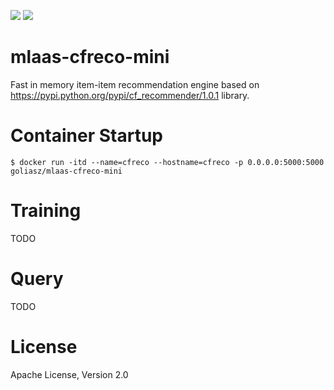 [![](https://images.microbadger.com/badges/image/goliasz/mlaas-cfreco-mini.svg)](https://microbadger.com/images/goliasz/mlaas-cfreco-mini "Get your own image badge on microbadger.com")
[![](https://images.microbadger.com/badges/version/goliasz/mlaas-cfreco-mini.svg)](https://microbadger.com/images/goliasz/mlaas-cfreco-mini "Get your own version badge on microbadger.com")

# mlaas-cfreco-mini

Fast in memory item-item recommendation engine based on https://pypi.python.org/pypi/cf_recommender/1.0.1 library.

# Container Startup

```
$ docker run -itd --name=cfreco --hostname=cfreco -p 0.0.0.0:5000:5000 goliasz/mlaas-cfreco-mini
```

# Training

TODO

# Query

TODO

# License
Apache License, Version 2.0
